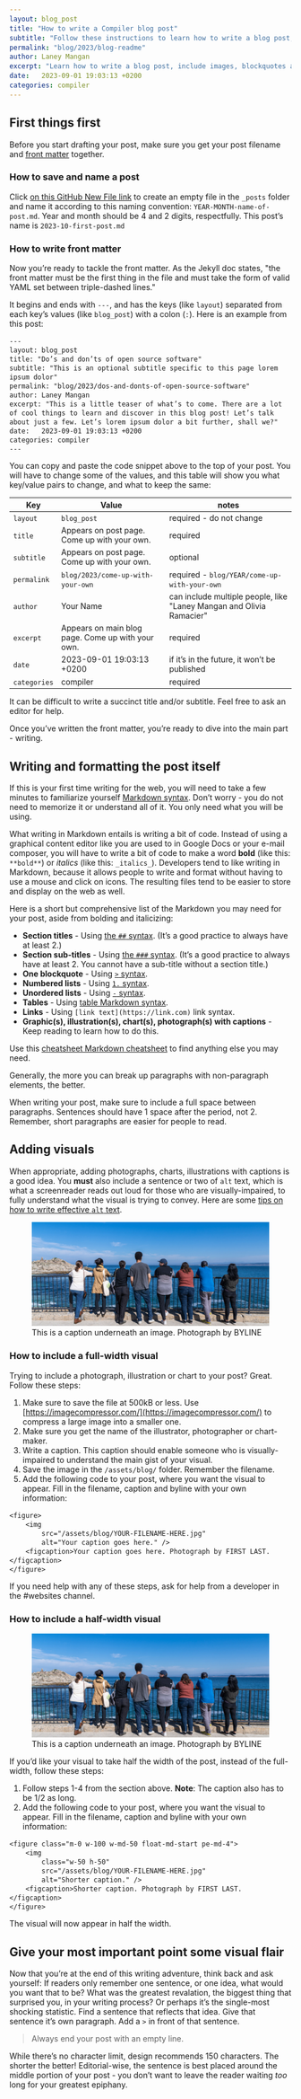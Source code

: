 ```yaml
---
layout: blog_post
title: "How to write a Compiler blog post"
subtitle: "Follow these instructions to learn how to write a blog post, include images, blockquotes and more."
permalink: "blog/2023/blog-readme"
author: Laney Mangan
excerpt: "Learn how to write a blog post, include images, blockquotes and more."
date:   2023-09-01 19:03:13 +0200
categories: compiler
---
```


## First things first

Before you start drafting your post, make sure you get your post filename and [front matter](https://jekyllrb.com/docs/front-matter/) together.

### How to save and name a post

Click [on this GitHub New File link](https://github.com/compilerla/compiler.la/new/main/_posts) to create an empty file in the `_posts` folder and name it according to this naming convention: `YEAR-MONTH-name-of-post.md`. Year and month should be 4 and 2 digits, respectfully. This post’s name is `2023-10-first-post.md`

### How to write front matter

Now you’re ready to tackle the front matter. As the Jekyll doc states, "the front matter must be the first thing in the file and must take the form of valid YAML set between triple-dashed lines."

It begins and ends with `---`, and has the keys (like `layout`) separated from each key’s values (like `blog_post`) with a colon (`:`). Here is an example from this post:

```
---
layout: blog_post
title: "Do’s and don’ts of open source software"
subtitle: "This is an optional subtitle specific to this page lorem ipsum dolor"
permalink: "blog/2023/dos-and-donts-of-open-source-software"
author: Laney Mangan
excerpt: "This is a little teaser of what’s to come. There are a lot of cool things to learn and discover in this blog post! Let’s talk about just a few. Let’s lorem ipsum dolor a bit further, shall we?"
date:   2023-09-01 19:03:13 +0200
categories: compiler
---
```

You can copy and paste the code snippet above to the top of your post. You will have to change some of the values, and this table will show you what key/value pairs to change, and what to keep the same:

| Key     | Value                                                                                                                                                                                        | notes                                                             |
| ---------- | ------------------------------------------------------------------------------------------------------------------------------------------------------------------------------------------------ | -------------------------------------------------------------------- |
| `layout`     | `blog_post`                                                                                                                                                                                      | required - do not change                                                            |
| `title`      | Appears on post page. Come up with your own.                                                                                                                                                          | required                                                             |
| `subtitle`   | Appears on post page. Come up with your own.                                                                                                                          | optional                                                             |
| `permalink`  | `blog/2023/come-up-with-your-own`                                                                                                                                                  | required - `blog/YEAR/come-up-with-your-own`                                                  |
| `author`     | Your Name                                                                                                                                                                                     | can include multiple people, like "Laney Mangan and Olivia Ramacier" |
| `excerpt`    | Appears on main blog page. Come up with your own. | required                                                             |
| `date`      | 2023-09-01 19:03:13 +0200                                                                                                                                                                        | if it’s in the future, it won’t be published                         |
| `categories` | compiler                                                                                                                                                                                         | required                                                             |


<p class="pt-3">It can be difficult to write a succinct title and/or subtitle. Feel free to ask an editor for help.

Once you’ve written the front matter, you’re ready to dive into the main part - writing.</p>

## Writing and formatting the post itself

If this is your first time writing for the web, you will need to take a few minutes to familiarize yourself [Markdown syntax](https://www.markdownguide.org/basic-syntax/). Don’t worry - you do not need to memorize it or understand all of it. You only need what you will be using.

What writing in Markdown entails is writing a bit of code. Instead of using a graphical content editor like you are used to in Google Docs or your e-mail composer, you will have to write a bit of code to make a word **bold** (like this: `**bold**`) or *italics* (like this: `_italics_`). Developers tend to like writing in Markdown, because it allows people to write and format without having to use a mouse and click on icons. The resulting files tend to be easier to store and display on the web as well.

Here is a short but comprehensive list of the Markdown you may need for your post, aside from bolding and italicizing:
- **Section titles** - Using [the `##` syntax](https://www.markdownguide.org/basic-syntax/#headings). (It’s a good practice to always have at least 2.)
- **Section sub-titles** - Using [the `###` syntax](https://www.markdownguide.org/basic-syntax/#headings). (It’s a good practice to always have at least 2. You cannot have a sub-title without a section title.)
- **One blockquote** - Using [`>` syntax](https://www.markdownguide.org/basic-syntax/#blockquotes-1).
- **Numbered lists** - Using [`1.` syntax](https://www.markdownguide.org/basic-syntax/#ordered-lists).
- **Unordered lists** - Using [`-` syntax](https://www.markdownguide.org/basic-syntax/#unordered-lists).
- **Tables** - Using [table Markdown syntax](https://www.markdownguide.org/hacks/#table-formatting).
- **Links** - Using `[link text](https://link.com)` link syntax.
- **Graphic(s), illustration(s), chart(s), photograph(s) with captions** - Keep reading to learn how to do this.

Use this [cheatsheet Markdown cheatsheet](https://www.markdownguide.org/cheat-sheet/) to find anything else you may need.

Generally, the more you can break up paragraphs with non-paragraph elements, the better.

When writing your post, make sure to include a full space between paragraphs. Sentences should have 1 space after the period, not 2. Remember, short paragraphs are easier for people to read.

## Adding visuals

When appropriate, adding photographs, charts, illustrations with captions is a good idea. You **must** also include a sentence or two of `alt` text, which is what a screenreader reads out loud for those who are visually-impaired, to fully understand what the visual is trying to convey. Here are some [tips on how to write effective `alt` text](https://udayton.edu/blogs/onlinelearning/2021/07_07_2021_alttext.php).

<figure>
    <img src="/assets/blog/compiler-team-photo-for-blog.jpg" alt="This is a caption underneath an image." />
    <figcaption>This is a caption underneath an image. Photograph by BYLINE</figcaption>
</figure>

### How to include a full-width visual

Trying to include a photograph, illustration or chart to your post? Great. Follow these steps:

1. Make sure to save the file at 500kB or less. Use [https://imagecompressor.com/](https://imagecompressor.com/) to compress a large image into a smaller one.
1. Make sure you get the name of the illustrator, photographer or chart-maker.
1. Write a caption. This caption should enable someone who is visually-impaired to understand the main gist of your visual.
1. Save the image in the `/assets/blog/` folder. Remember the filename.
1. Add the following code to your post, where you want the visual to appear. Fill in the filename, caption and byline with your own information:

```
<figure>
    <img
        src="/assets/blog/YOUR-FILENAME-HERE.jpg"
        alt="Your caption goes here." />
    <figcaption>Your caption goes here. Photograph by FIRST LAST.</figcaption>
</figure>
```

If you need help with any of these steps, ask for help from a developer in the #websites channel.

### How to include a half-width visual

<figure class="m-0 w-100 w-md-50 float-md-start pe-md-4">
    <img src="/assets/blog/compiler-team-photo-for-blog.jpg" alt="This is a caption underneath an image." />
    <figcaption>This is a caption underneath an image. Photograph by BYLINE</figcaption>
</figure>

If you’d like your visual to take half the width of the post, instead of the full-width, follow these steps:

1. Follow steps 1-4 from the section above. **Note**: The caption also has to be 1/2 as long.
1. Add the following code to your post, where you want the visual to appear. Fill in the filename, caption and byline with your own information:

```
<figure class="m-0 w-100 w-md-50 float-md-start pe-md-4">
    <img
        class="w-50 h-50"
        src="/assets/blog/YOUR-FILENAME-HERE.jpg"
        alt="Shorter caption." />
    <figcaption>Shorter caption. Photograph by FIRST LAST.</figcaption>
</figure>
```

The visual will now appear in half the width.

## Give your most important point some visual flair

Now that you’re at the end of this writing adventure, think back and ask yourself: If readers only remember one sentence, or one idea, what would you want that to be? What was the greatest revalation, the biggest thing that surprised you, in your writing process? Or perhaps it’s the single-most shocking statistic. Find a sentence that reflects that idea. Give that sentence it’s own paragraph. Add a `>` in front of that sentence.

> Always end your post with an empty line.

While there’s no character limit, design recommends 150 characters. The shorter the better! Editorial-wise, the sentence is best placed around the middle portion of your post - you don’t want to leave the reader waiting _too_ long for your greatest epiphany.
